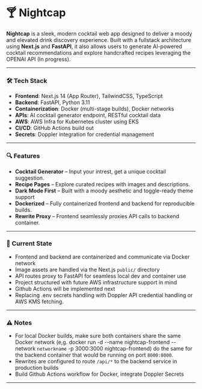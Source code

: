 # 🍸 Nightcap

**Nightcap** is a sleek, modern cocktail web app designed to deliver a moody and elevated drink discovery experience. Built with a fullstack architecture using **Next.js** and **FastAPI**, it also allows users to generate AI-powered cocktail recommendations and explore handcrafted recipes leveraging the OPENAI API (In progress).

---

### 🛠 Tech Stack

- **Frontend**: Next.js 14 (App Router), TailwindCSS, TypeScript
- **Backend**: FastAPI, Python 3.11
- **Containerization**: Docker (multi-stage builds), Docker networks
- **APIs**: AI cocktail generator endpoint, RESTful cocktail data
- **AWS**: AWS Infra for Kubernetes cluster using EKS
- **CI/CD**: GitHub Actions build out
- **Secrets**: Doppler integration for credential management

---

### 🔍 Features

- **Cocktail Generator** – Input your intrest, get a unique cocktail suggestion.
- **Recipe Pages** – Explore curated recipes with images and descriptions.
- **Dark Mode First** – Built with a moody aesthetic and toggle-ready theme support
- **Dockerized** – Fully containerized frontend and backend for reproducible builds.
- **Rewrite Proxy** – Frontend seamlessly proxies API calls to backend container.

---

### 🧪 Current State

- Frontend and backend are containerized and communicate via Docker network
- Image assets are handled via the Next.js `public/` directory
- API routes proxy to FastAPI for seamless local dev and container use
- Project structured with future AWS infrastructure support in mind
- Github Actions will be implemented next
- Replacing .env secrets handling with Doppler API credential handling or AWS KMS fetching.

---

### ⚠️ Notes

- For local Docker builds, make sure both containers share the same Docker network (e,g. docker run -d --name nightcap-frontend --network `networkname` -p 3000:3000 nightcap-frontend) do the same for the backend container that would be running on port `8000:8000`.
- Rewrites are configured to route `/api/*` to the backend service in production builds
- Build Github Actions workflow for Docker, integrate Doppler Secrets

---


